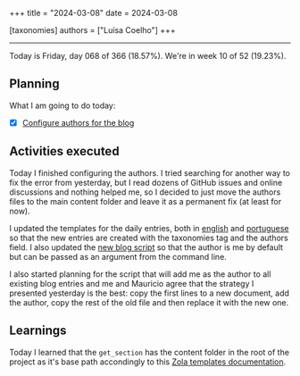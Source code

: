 +++
title = "2024-03-08"
date = 2024-03-08

[taxonomies]
authors = ["Luísa Coelho"]
+++

---

Today is Friday, day 068 of 366 (18.57%). We're in week 10 of 52 (19.23%).

## Planning

What I am going to do today:

- [x] [Configure authors for the blog](https://github.com/OmnicodeSolutions/worklog-luisa/issues/4)

## Activities executed

Today I finished configuring the authors. I tried searching for another way to fix the error from yesterday, but I read dozens of GitHub issues and online discussions and nothing helped me, so I decided to just move the authors files to the main content folder and leave it as a permanent fix (at least for now). 

I updated the templates for the daily entries, both in [english](https://github.com/OmnicodeSolutions/worklog-luisa/blob/main/daily-template.md) and [portuguese](https://github.com/OmnicodeSolutions/worklog-luisa/blob/main/template-diario.md) so that the new entries are created with the taxonomies tag and the authors field. I also updated the [new blog script](https://github.com/OmnicodeSolutions/worklog-luisa/blob/main/new-blog.sh) so that the author is me by default but can be passed as an argument from the command line.

I also started planning for the script that will add me as the author to all existing blog entries and me and Mauricio agree that the strategy I presented yesterday is the best: copy the first lines to a new document, add the author, copy the rest of the old file and then replace it with the new one.

## Learnings

Today I learned that the `get_section` has the content folder in the root of the project as it's base path accondingly to this [Zola templates documentation](https://www.getzola.org/documentation/templates/overview/#get-section).
